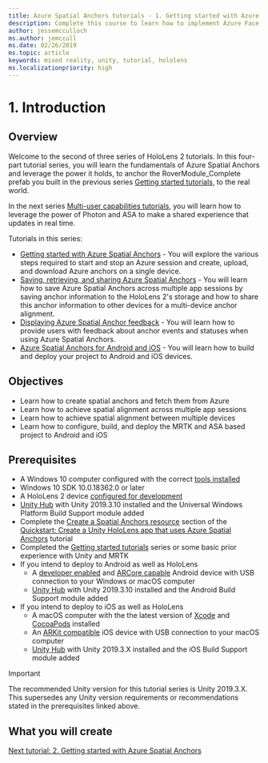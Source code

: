 ```yaml
---
title: Azure Spatial Anchors tutorials - 1. Getting started with Azure Spatial Anchors
description: Complete this course to learn how to implement Azure Face Recognition within a mixed reality application.
author: jessemcculloch
ms.author: jemccull
ms.date: 02/26/2019
ms.topic: article
keywords: mixed reality, unity, tutorial, hololens
ms.localizationpriority: high
---
```


<!-- TODO: Sync entire Introduction page with Base and Sharing -->
# 1. Introduction

<!-- TODO: Most likely remove this section, design seems outdated and not seeing it being used in new tutorials. Waiting confirmation from MS
## Device support
-->

## Overview

<!-- TODO: Consider change "Welcome to the second..." something like "This tutorial builds on the Getting started tutorial series and uses the RoverWhateverName prefab you created during those tutorials. You can continue building on the Unity project or etc..." -->
Welcome to the second of three series of HoloLens 2 tutorials. In this four-part tutorial series, you will learn the fundamentals of Azure Spatial Anchors and leverage the power it holds, to anchor the RoverModule_Complete prefab you built in the previous series [Getting started tutorials](mr-learning-base-01.md), to the real world.

In the next series [Multi-user capabilities tutorials](mr-learning-sharing-01.md), you will learn how to leverage the power of Photon and ASA to make a shared experience that updates in real time.

Tutorials in this series:

* [Getting started with Azure Spatial Anchors](mr-learning-asa-02.md) - You will explore the various steps required to start and stop an Azure session and create, upload, and download Azure anchors on a single device.
* [Saving, retrieving, and sharing Azure Spatial Anchors](mr-learning-asa-03.md) - You will learn how to save Azure Spatial Anchors across multiple app sessions by saving anchor information to the HoloLens 2's storage and how to share this anchor information to other devices for a multi-device anchor alignment.
* [Displaying Azure Spatial Anchor feedback](mr-learning-asa-04.md) - You will learn how to provide users with feedback about anchor events and statuses when using Azure Spatial Anchors.
* [Azure Spatial Anchors for Android and iOS](mr-learning-asa-05.md) - You will learn how to build and deploy your project to Android and iOS devices.

## Objectives

<!-- TODO: Update to exact wording used in the following tutorials' Objectives section -->
* Learn how to create spatial anchors and fetch them from Azure
* Learn how to achieve spatial alignment across multiple app sessions
* Learn how to achieve spatial alignment between multiple devices
* Learn how to configure, build, and deploy the MRTK and ASA based project to Android and iOS

## Prerequisites

* A Windows 10 computer configured with the correct [tools installed](install-the-tools.md)
* Windows 10 SDK 10.0.18362.0 or later
* A HoloLens 2 device [configured for development](using-visual-studio.md#enabling-developer-mode)
* <a href="https://docs.unity3d.com/Manual/GettingStartedInstallingHub.html" target="_blank">Unity Hub</a> with Unity 2019.3.10 installed and the Universal Windows Platform Build Support module added
* Complete the [Create a Spatial Anchors resource](https://docs.microsoft.com/azure/spatial-anchors/quickstarts/get-started-unity-hololens#create-a-spatial-anchors-resource) section of the [Quickstart: Create a Unity HoloLens app that uses Azure Spatial Anchors](https://docs.microsoft.com/azure/spatial-anchors/quickstarts/get-started-unity-hololens) tutorial
* Completed the [Getting started tutorials](mrlearning-base.md) series or some basic prior experience with Unity and MRTK
* If you intend to deploy to Android as well as HoloLens
  * A <a href="https://developer.android.com/studio/debug/dev-options" target="_blank">developer enabled</a> and <a href="https://developers.google.com/ar/discover/supported-devices" target="_blank">ARCore capable</a>
 Android device with USB connection to your Windows or macOS computer
  * <a href="https://docs.unity3d.com/Manual/GettingStartedInstallingHub.html" target="_blank">Unity Hub</a> with Unity 2019.3.10 installed and the Android Build Support module added
* If you intend to deploy to iOS as well as HoloLens
  * A macOS computer with the the latest version of <a href="https://geo.itunes.apple.com/us/app/xcode/id497799835?mt=12" target="_blank">Xcode</a> and <a href="https://cocoapods.org" target="_blank">CocoaPods</a> installed
  * An <a href="https://developer.apple.com/documentation/arkit/verifying_device_support_and_user_permission" target="_blank">ARKit compatible</a> iOS device with USB connection to your macOS computer
  * <a href="https://docs.unity3d.com/Manual/GettingStartedInstallingHub.html" target="_blank">Unity Hub</a> with Unity 2019.3.X installed and the iOS Build Support module added

> [!IMPORTANT]
> The recommended Unity version for this tutorial series is Unity 2019.3.X. This supersedes any Unity version requirements or recommendations stated in the prerequisites linked above.

<!-- TODO: Consider adding a 'What you will create' section with animations/images -->
## What you will create

[Next tutorial: 2. Getting started with Azure Spatial Anchors](mr-learning-asa-02.md)
